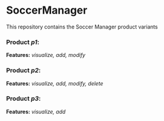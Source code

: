 # SoccerManager
This repository contains the Soccer Manager product variants 

### Product *p1*:

**Features:** *visualize, add, modify*

### Product *p2*:

**Features:** *visualize, add, modify, delete*

### Product *p3*:

**Features:** *visualize, add*


